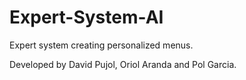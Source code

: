 # Expert-System-AI
Expert system creating personalized menus.


Developed by David Pujol, Oriol Aranda and Pol Garcia.
